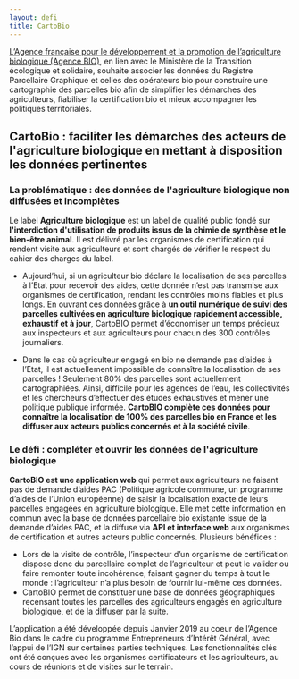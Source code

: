 ```yaml
---
layout: defi
title: CartoBio
---
```


[L’Agence française pour le développement et la promotion de
l’agriculture biologique (Agence BIO)](http://www.agencebio.org/), en
lien avec le Ministère de la Transition écologique et solidaire,
souhaite associer les données du Registre Parcellaire Graphique et
celles des opérateurs bio pour construire une cartographie des
parcelles bio afin de simplifier les démarches des agriculteurs, fiabiliser la certification bio et mieux accompagner les politiques
territoriales.

## CartoBio : faciliter les démarches des acteurs de l'agriculture biologique en mettant à disposition les données pertinentes

### La problématique : des données de l'agriculture biologique non diffusées et incomplètes

Le label **Agriculture biologique** est un label de qualité public fondé sur **l'interdiction d'utilisation de produits issus de la chimie de synthèse et le bien-être animal**. Il est délivré par les organismes de certification qui rendent visite aux agriculteurs et sont chargés de vérifier le respect du cahier des charges du label.

* Aujourd’hui, si un agriculteur bio déclare la localisation de ses parcelles à l’Etat pour recevoir des aides, cette donnée n’est pas transmise aux organismes de certification, rendant les contrôles moins fiables et plus longs. En ouvrant ces données grâce à **un outil numérique de suivi des parcelles cultivées en agriculture biologique rapidement accessible, exhaustif et à jour**, CartoBIO permet d’économiser un temps précieux aux inspecteurs et aux agriculteurs pour chacun des 300 contrôles journaliers. 

* Dans le cas où agriculteur engagé en bio ne demande pas d’aides à l’Etat, il est actuellement impossible de connaître la localisation de ses parcelles ! Seulement 80% des parcelles sont actuellement cartographiées. Ainsi, difficile pour les agences de l’eau, les collectivités et les chercheurs d’effectuer des études exhaustives et mener une politique publique informée. **CartoBIO complète ces données pour connaître la localisation de 100% des parcelles bio en France et les diffuser aux acteurs publics concernés et à la société civile**.

### Le défi : compléter et ouvrir les données de l'agriculture biologique

**CartoBIO est une application web** qui permet aux agriculteurs ne faisant pas de demande d’aides PAC (Politique agricole commune, un programme d’aides de l’Union européenne) de saisir la localisation exacte de leurs parcelles engagées en agriculture biologique. Elle met cette information en commun avec la base de données parcellaire bio existante issue de la demande d’aides PAC, et la diffuse via **API et interface web** aux organismes de certification et autres acteurs public concernés. Plusieurs bénéfices : 
*	Lors de la visite de contrôle, l’inspecteur d’un organisme de certification dispose donc du parcellaire complet de l’agriculteur et peut le valider ou faire remonter toute incohérence, faisant gagner du temps à tout le monde : l’agriculteur n’a plus besoin de fournir lui-même ces données. 
* CartoBIO permet de constituer une base de données géographiques recensant toutes les parcelles des agriculteurs engagés en agriculture biologique, et de la diffuser par la suite.

L’application a été développée depuis Janvier 2019 au coeur de l’Agence Bio dans le cadre du programme Entrepreneurs d’Intérêt Général, avec l’appui de l’IGN sur certaines parties techniques. Les fonctionnalités clés ont été conçues avec les organismes certificateurs et les agriculteurs, au cours de réunions et de visites sur le terrain. 
